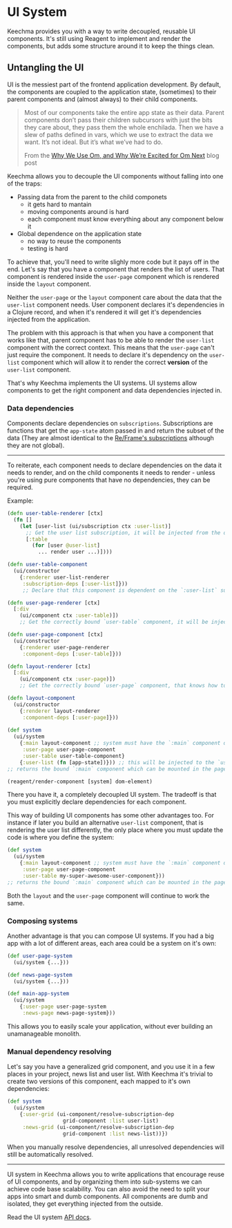 # UI System

Keechma provides you with a way to write decoupled, reusable UI components. It's still using Reagent to implement and render the components, but adds some structure around it to keep the things clean.

## Untangling the UI

UI is the messiest part of the frontend application development. By default, the components are coupled to the application state, (sometimes) to their parent components and (almost always) to their child components.

>Most of our components take the entire app state as their data. Parent components don’t pass their children subcursors with just the bits they care about, they pass them the whole enchilada. Then we have a slew of paths defined in vars, which we use to extract the data we want. It’s not ideal. But it’s what we’ve had to do.
>
>From the [Why We Use Om, and Why We’re Excited for Om Next](http://blog.circleci.com/why-we-use-om-and-why-were-excited-for-om-next/) blog post

Keechma allows you to decouple the UI components without falling into one of the traps:

- Passing data from the parent to the child componets
  + it gets hard to mantain
  + moving components around is hard
  + each component must know everything about any component below it
- Global dependence on the application state
  + no way to reuse the components
  + testing is hard

To achieve that, you'll need to write slighly more code but it pays off in the end. Let's say that you have a component that renders the list of users. That component is rendered inside the `user-page` component which is rendered inside the `layout` component.

Neither the `user-page` or the `layout` component care about the data that the `user-list` component needs. User component declares it's dependencies in a Clojure record, and when it's rendered it will get it's dependencies injected from the application.

The problem with this approach is that when you have a component that works like that, parent component has to be able to render the `user-list` component with the correct context. This means that the `user-page` can't just require the component. It needs to declare it's dependency on the `user-list` component which will allow it to render the correct **version** of the `user-list` component.

That's why Keechma implements the UI systems. UI systems allow components to get the right component and data dependencies injected in.

### Data dependencies

Components declare dependencies on `subscriptions`. Subscriptions are functions that get the `app-state` atom passed in and return the subset of the data (They are almost identical to the [Re/Frame's subscriptions](https://github.com/Day8/re-frame#subscribe) although they are not global).

---

To reiterate, each component needs to declare dependencies on the data it needs to render, and on the child components it needs to render - unless you're using pure components that have no dependencies, they can be required.

Example:

```clojure
(defn user-table-renderer [ctx]
  (fn []
    (let [user-list (ui/subscription ctx :user-list)]
      ;; Get the user list subscription, it will be injected from the outside
      [:table
        (for [user @user-list]
          ... render user ...)])))

(defn user-table-component
  (ui/constructor
    {:renderer user-list-renderer
     :subscription-deps [:user-list]}))
     ;; Declare that this component is dependent on the `:user-list` subscription

(defn user-page-renderer [ctx]
  [:div
    (ui/component ctx :user-table)])
    ;; Get the correctly bound `user-table` component, it will be injected from the outside

(defn user-page-component [ctx]
  (ui/constructor
    {:renderer user-page-renderer
     :component-deps [:user-table]}))

(defn layout-renderer [ctx]
  [:div
    (ui/component ctx :user-page)])
    ;; Get the correctly bound `user-page` component, that knows how to render the user list. It will be injected from the outside

(defn layout-component
  (ui/constructor
    {:renderer layout-renderer
     :component-deps [:user-page]}))
    
(def system
  (ui/system
    {:main layout-component ;; system must have the `:main` component defined
     :user-page user-page-component
     :user-table user-table-component}
    {:user-list (fn [app-state])})) ;; this will be injected to the `user-table` component as the `:user-list` subscription
;; returns the bound `:main` component which can be mounted in the page

(reagent/render-component [system] dom-element)
```

There you have it, a completely decoupled UI system. The tradeoff is that you must explicitly declare dependencies for each component.

This way of building UI components has some other advantages too. For instance if later you build an alternative `user-list` component, that is rendering the user list differently, the only place where you must update the code is where you define the system:

```clojure
(def system
  (ui/system
    {:main layout-component ;; system must have the `:main` component defined
     :user-page user-page-component
     :user-table my-super-awesome-user-component}))
;; returns the bound `:main` component which can be mounted in the page
``` 

Both the `layout` and the `user-page` component will continue to work the same.

### Composing systems

Another advantage is that you can compose UI systems. If you had a big app with a lot of different areas, each area could be a system on it's own:

```clojure
(def user-page-system
  (ui/system {...}))

(def news-page-system
  (ui/system {...}))

(def main-app-system
  (ui/system
    {:user-page user-page-system
     :news-page news-page-system}))
```

This allows you to easily scale your application, without ever building an unamanageable monolith.

### Manual dependency resolving

Let's say you have a generalized grid component, and you use it in a few places in your project, news list and user list. With Keechma it's trivial to create two versions of this component, each mapped to it's own dependencies:

```clojure
(def system 
  (ui/system
    {:user-grid (ui-component/resolve-subscription-dep 
                  grid-component :list user-list)
     :news-grid (ui-component/resolve-subscription-dep 
                  grid-component :list news-list))})
```

When you manually resolve dependencies, all unresolved dependencies will still be automatically resolved.

---

UI system in Keechma allows you to write applications that encourage reuse of UI components, and by organizing them into sub-systems we can achieve code base scalability. You can also avoid the need to split your apps into smart and dumb components. All components are dumb and isolated, they get everything injected from the outside.

Read the UI system [API docs](api/keechma.ui-component.html).